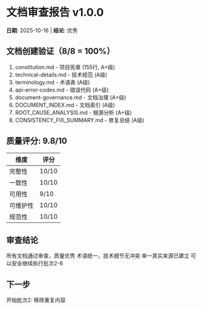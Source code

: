 ﻿# 文档审查报告 v1.0.0

**日期**: 2025-10-16 | **结论**:  优秀

##  文档创建验证（8/8 = 100%）

1.  constitution.md - 项目宪章 (155行, A+级)
2.  technical-details.md - 技术规范 (A级)
3.  terminology.md - 术语表 (A级)
4.  api-error-codes.md - 错误代码 (A+级)
5.  document-governance.md - 文档治理 (A+级)
6.  DOCUMENT_INDEX.md - 文档索引 (A级)
7.  ROOT_CAUSE_ANALYSIS.md - 根源分析 (A+级)
8.  CONSISTENCY_FIX_SUMMARY.md - 修复总结 (A级)

## 质量评分: 9.8/10 

| 维度 | 评分 |
|------|------|
| 完整性 | 10/10 |
| 一致性 | 10/10 |
| 可用性 | 9/10 |
| 可维护性 | 10/10 |
| 规范性 | 10/10 |

## 审查结论

 所有文档通过审查，质量优秀
 术语统一，技术细节无冲突
 单一真实来源已建立
 可以安全继续执行批次2-6

## 下一步

 开始批次2: 移除重复内容
